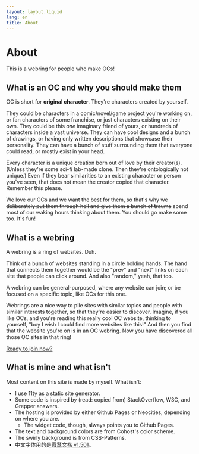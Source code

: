 ```yaml
---
layout: layout.liquid
lang: en
title: About
---
```


# About

This is a webring for people who make OCs!

## What is an OC and why you should make them

OC is short for **original character**. They're characters created by yourself.

They could be characters in a comic/novel/game project you're working on, or fan characters of some franchise, or just characters existing on their own. They could be this *one* imaginary friend of yours, or hundreds of characters inside a vast universe. They can have cool designs and a bunch of drawings, or having only written descriptions that showcase their personality. They can have a bunch of stuff surrounding them that everyone could read, or mostly exist in your head.

Every character is a unique creation born out of love by their creator(s). (Unless they're some sci-fi lab-made clone. Then they're ontologically not unique.) Even if they bear similarities to an existing character or person you've seen, that does not mean the creator copied that character. Remember this please.

We love our OCs and we want the best for them, so that's why we ~~deliberately put them through hell and give them a bunch of trauma~~ spend most of our waking hours thinking about them. You should go make some too. It's fun!

## What is a webring

A webring is a ring of websites. Duh.

Think of a bunch of websites standing in a circle holding hands. The hand that connects them together would be the "prev" and "next" links on each site that people can click around. And also "random," yeah, that too.

A webring can be general-purposed, where any website can join; or be focused on a specific topic, like OCs for this one.

Webrings are a nice way to pile sites with similar topics and people with similar interests together, so that they're easier to discover. Imagine, if you like OCs, and you're reading this really cool OC website, thinking to yourself, "boy I wish I could find more websites like this!" And then you find that the website you're on is in an OC webring. Now you have discovered all those OC sites in that ring!

[Ready to join now?](/en/join/)

## What is mine and what isn't

Most content on this site is made by myself. What isn't:

- I use 11ty as a static site generator.
- Some code is inspired by (read: copied from) StackOverflow, W3C, and Grepper answers.
- The hosting is provided by either Github Pages or Neocities, depending on where you are.
  - The widget code, though, always points you to Github Pages.
- The text and background colors are from Cohost's color scheme.
- The swirly background is from CSS-Patterns.
- 中文字体用的是[霞鹜文楷 v1.501](https://github.com/lxgw/LxgwWenKai)。
